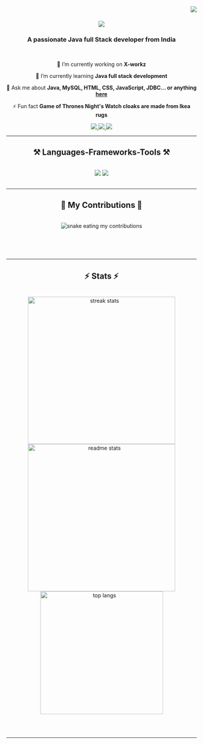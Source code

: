 <img align="right" src="https://visitor-badge.laobi.icu/badge?page_id=NagarajGouda07.NagarajGouda07" />

<h1 align="center">
    <img src="https://readme-typing-svg.herokuapp.com/?font=Righteous&size=35&center=true&vCenter=true&width=500&height=70&duration=4000&lines=Hi+There!+👋;+I'm+Nagaraj+Gouda!;" />
</h1>

<h3 align="center">A passionate Java full Stack developer from India</h3>

<br/>

<div align="center">
 
 🔭 I’m currently working on **X-workz**
 
 🌱 I’m currently learning **Java full stack development**

💬 Ask me about **Java, MySQL, HTML, CSS, JavaScript, JDBC... or anything [here](https://github.com/NagarajGouda07/NagarajGouda07/issues)**

⚡ Fun fact **Game of Thrones Night's Watch cloaks are made from Ikea rugs**

 </div>
 
<div align="center"> 
  <a href="mailto:hnagaraj841@gmail.com">
    <img src="https://img.shields.io/badge/Gmail-333333?style=for-the-badge&logo=gmail&logoColor=red" />
  </a>
  <a href="https://linkedin.com/in/h-nagaraj-b3282a280/" target="_blank">
    <img src="https://img.shields.io/badge/LinkedIn-0077B5?style=for-the-badge&logo=linkedin&logoColor=white" target="_blank" />
  </a>
  <a href="https://NagarajGouda07.github.io" target="_blank">
     <img src="https://img.shields.io/badge/Portfolio-FF5722?style=for-the-badge&logo=todoist&logoColor=white" target="_blank" /> <!-- sqlite, safari, google-chrome are other good icon options -->
  </a>
</div>

 <hr/>
 
<h2 align="center">⚒️ Languages-Frameworks-Tools ⚒️</h2>
<br/>
<div align="center">
    <img src="https://skillicons.dev/icons?i=bootstrap,html,css,vscode,github,git" />
    <img src="https://skillicons.dev/icons?i=python,javascript,c,java,mysql,Servlet,jdbc,jpa-hibernate" /><br>
</div>

<br/>
<hr/>

<div align="center">
  <h2>🐍 My Contributions 🐍</h2>
  <br>
 <img alt="snake eating my contributions" src="https://raw.githubusercontent.com/NagarajGouda07/NagarajGouda07/output/github-contribution-grid-snake.svg" />
  
  <br/><br/><br/>
</div>

<hr/>

<h2 align="center">⚡ Stats ⚡</h2>
<br>
<div align=center>
 <img width=390 src="https://streak-stats.demolab.com/?user=NagarajGouda07&theme=react&border_radius=10&token=YOUR_PERSONAL_ACCESS_TOKEN" alt="streak stats" />
  <img width=390 src="https://github-readme-stats.vercel.app/api?username=NagarajGouda07&count_private=true&show_icons=true&theme=react&rank_icon=github&border_radius=10" alt="readme stats" />
  <img width=325 align="center" src="https://github-readme-stats.vercel.app/api/top-langs/?username=NagarajGouda07&hide=html&langs_count=8&layout=compact&theme=react&border_radius=10" alt="top langs" />
</div>

<br/><br/>

<hr/>

<br/>



<br/>
